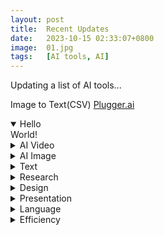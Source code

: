 ```yaml
---
layout: post
title:  Recent Updates
date:   2023-10-15 02:33:07+0800
image:  01.jpg
tags:   [AI tools, AI]
---
```

Updating a list of AI tools...

Image to Text(CSV) [Plugger.ai](https://www.plugger.ai/models/ocr-word-detection)

<details open>
  <summary>Hello</summary>
  World!
</details>

<details>
  <summary>AI Video</summary>
  
  **Script + Video**  
  [Supercreator.ai](https://www.supercreator.ai)  

  [Demo](https://app.supercreator.ai/home) #Demo #iOS #APP #Script #Video #!Desktop  

  **Personalized Video**  
  [tavus](https://www.tavus.io) #RequestDemo #API  

  **Personalized Video**  
  [Windsor](https://www.windsor.io) #RequestDemo  
</details>

<details>
  <summary>AI Image</summary>

  **Dream by WOMBO**  
  [Dreamer](https://dream.ai)  

  [Demo](https://dream.ai/create) #Demo #APP #Free #Plan  

  **Wallpaper, Poster**  
  [STOCKIMG.AI](https://stockimg.ai) #Demo #FreeTrail #Plan $19/month, $29/month  

  **Stable Diffusion UI**  
  [Github](https://github.com/AUTOMATIC1111/stable-diffusion-webui/)  
  [Apple Sillicon Installation](https://github.com/AUTOMATIC1111/stable-diffusion-webui/wiki/Installation-on-Apple-Silicon)  

  [Midjourney](https://www.midjourney.com) #Discord #Plan  
</details>

<details>
  <summary>Text</summary>

  [syllaby]()

  [Notion]()

  [ChatGPT]()
</details>

<details>
  <summary>Research</summary>

  [Bearly]()

  [scholarcy]()
</details>

<details>
  <summary>Design</summary>

  [Looka]()

  [Galileo]()

  [uizard]()
</details>

<details>
  <summary>Presentation</summary>

  [SlidesAI]()

  [MURF.AI]()
</details>

<details>
  <summary>Language</summary>

  [Whisper Memos]()

  [sound.ful]()

  [steno]()
</details>

<details>
  <summary>Efficiency</summary>

  [Nanonets]()

  [lumen5]()

  [jenni]()
</details>


